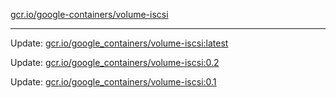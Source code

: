 [gcr.io/google-containers/volume-iscsi](https://hub.docker.com/r/cruse/volume-iscsi/tags/) 

----
Update: [gcr.io/google_containers/volume-iscsi:latest](https://hub.docker.com/r/cruse/volume-iscsi/tags/)

Update: [gcr.io/google_containers/volume-iscsi:0.2](https://hub.docker.com/r/cruse/volume-iscsi/tags/)

Update: [gcr.io/google_containers/volume-iscsi:0.1](https://hub.docker.com/r/cruse/volume-iscsi/tags/)

